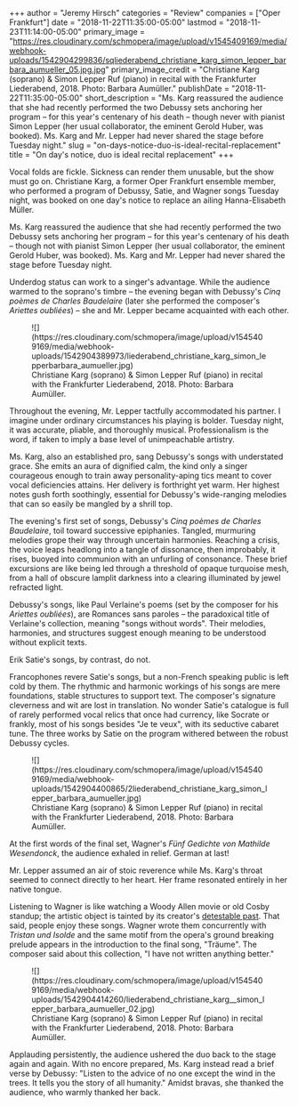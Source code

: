 +++
author = "Jeremy Hirsch"
categories = "Review"
companies = ["Oper Frankfurt"]
date = "2018-11-22T11:35:00-05:00"
lastmod = "2018-11-23T11:14:00-05:00"
primary_image = "https://res.cloudinary.com/schmopera/image/upload/v1545409169/media/webhook-uploads/1542904299836/sqliederabend_christiane_karg_simon_lepper_barbara_aumueller_05.jpg.jpg"
primary_image_credit = "Christiane Karg (soprano) & Simon Lepper Ruf (piano) in recital with the Frankfurter Liederabend, 2018. Photo: Barbara Aumüller."
publishDate = "2018-11-22T11:35:00-05:00"
short_description = "Ms. Karg reassured the audience that she had recently performed the two Debussy sets anchoring her program – for this year&#039;s centenary of his death – though never with pianist Simon Lepper (her usual collaborator, the eminent Gerold Huber, was booked). Ms. Karg and Mr. Lepper had never shared the stage before Tuesday night."
slug = "on-days-notice-duo-is-ideal-recital-replacement"
title = "On day&#039;s notice, duo is ideal recital replacement"
+++

Vocal folds are fickle. Sickness can render them unusable, but the show must go on. Christiane Karg, a former Oper Frankfurt ensemble member, who performed a program of Debussy, Satie, and Wagner songs Tuesday night, was booked on one day's notice to replace an ailing Hanna-Elisabeth Müller.
 
Ms. Karg reassured the audience that she had recently performed the two Debussy sets anchoring her program – for this year's centenary of his death – though not with pianist Simon Lepper (her usual collaborator, the eminent Gerold Huber, was booked). Ms. Karg and Mr. Lepper had never shared the stage before Tuesday night.
 
Underdog status can work to a singer's advantage. While the audience warmed to the soprano's timbre – the evening began with Debussy's *Cinq poèmes de Charles Baudelaire* (later she performed the composer's *Ariettes oubliées*) – she and Mr. Lepper became acquainted with each other.

<figure data-type="image">
![](https://res.cloudinary.com/schmopera/image/upload/v1545409169/media/webhook-uploads/1542904389973/liederabend_christiane_karg_simon_lepperbarbara_aumueller.jpg)
<figcaption>Christiane Karg (soprano) & Simon Lepper Ruf (piano) in recital with the Frankfurter Liederabend, 2018. Photo: Barbara Aumüller.</figcaption>
</figure>

Throughout the evening, Mr. Lepper tactfully accommodated his partner. I imagine under ordinary circumstances his playing is bolder. Tuesday night, it was accurate, pliable, and thoroughly musical. Professionalism is the word, if taken to imply a base level of unimpeachable artistry.
 
Ms. Karg, also an established pro, sang Debussy's songs with understated grace. She emits an aura of dignified calm, the kind only a singer courageous enough to train away personality-aping tics meant to cover vocal deficiencies attains. Her delivery is forthright yet warm. Her highest notes gush forth soothingly, essential for Debussy's wide-ranging melodies that can so easily be mangled by a shrill top.
 
The evening's first set of songs, Debussy's *Cinq poèmes de Charles Baudelaire*, toil toward successive epiphanies. Tangled, murmuring melodies grope their way through uncertain harmonies. Reaching a crisis, the voice leaps headlong into a tangle of dissonance, then improbably, it rises, buoyed into communion with an unfurling of consonance. These brief excursions are like being led through a threshold of opaque turquoise mesh, from a hall of obscure lamplit darkness into a clearing illuminated by jewel refracted light.
 
Debussy's songs, like Paul Verlaine's poems (set by the composer for his *Ariettes oubliées*), are Romances sans paroles – the paradoxical title of Verlaine's collection, meaning "songs without words". Their melodies, harmonies, and structures suggest enough meaning to be understood without explicit texts.
 
Erik Satie's songs, by contrast, do not.
 
Francophones revere Satie's songs, but a non-French speaking public is left cold by them. The rhythmic and harmonic workings of his songs are mere foundations, stable structures to support text. The composer's signature cleverness and wit are lost in translation. No wonder Satie's catalogue is full of rarely performed vocal relics that once had currency, like Socrate or frankly, most of his songs besides "Je te veux", with its seductive cabaret tune. The three works by Satie on the program withered between the robust Debussy cycles.

<figure data-type="image">
![](https://res.cloudinary.com/schmopera/image/upload/v1545409169/media/webhook-uploads/1542904400865/2liederabend_christiane_karg_simon_lepper_barbara_aumueller.jpg)
<figcaption>Christiane Karg (soprano) & Simon Lepper Ruf (piano) in recital with the Frankfurter Liederabend, 2018. Photo: Barbara Aumüller.</figcaption>
</figure>

At the first words of the final set, Wagner's *Fünf Gedichte von Mathilde Wesendonck*, the audience exhaled in relief. German at last!
 
Mr. Lepper assumed an air of stoic reverence while Ms. Karg's throat seemed to connect directly to her heart. Her frame resonated entirely in her native tongue.
 
Listening to Wagner is like watching a Woody Allen movie or old Cosby standup; the artistic object is tainted by its creator's [detestable past](https://www.dw.com/en/the-hateful-side-of-wagners-musical-genius/a-16850818). That said, people enjoy these songs. Wagner wrote them concurrently with *Tristan und Isolde* and the same motif from the opera's ground breaking prelude appears in the introduction to the final song, "Träume". The composer said about this collection, "I have not written anything better."

<figure data-type="image">
![](https://res.cloudinary.com/schmopera/image/upload/v1545409169/media/webhook-uploads/1542904414260/liederabend_christiane_karg__simon_lepper_barbara_aumueller_02.jpg)
<figcaption>Christiane Karg (soprano) & Simon Lepper Ruf (piano) in recital with the Frankfurter Liederabend, 2018. Photo: Barbara Aumüller.</figcaption>
</figure>
 
Applauding persistently, the audience ushered the duo back to the stage again and again. With no encore prepared, Ms. Karg instead read a brief verse by Debussy: "Listen to the advice of no one except the wind in the trees. It tells you the story of all humanity." Amidst bravas, she thanked the audience, who warmly thanked her back.
